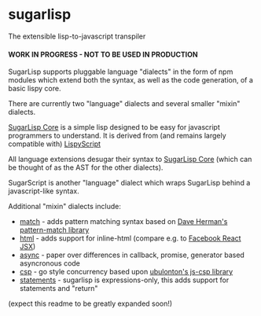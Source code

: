 # sugarlisp
The extensible lisp-to-javascript transpiler

#### WORK IN PROGRESS - NOT TO BE USED IN PRODUCTION

SugarLisp supports pluggable language "dialects" in the form of npm modules which extend both the syntax, as well as the code generation, of a basic lispy core.

There are currently two "language" dialects and several smaller "mixin" dialects.

[SugarLisp Core](https://github.com/darrencruse/sugarlisp-core) is a simple lisp designed to be easy for javascript programmers to understand.
It is derived from (and remains largely compatible with) [LispyScript](http://lispyscript.com)

All language extensions desugar their syntax to [SugarLisp Core](https://github.com/darrencruse/sugarlisp-core) (which can be thought of as the AST for the other dialects).

SugarScript is another "language" dialect which wraps SugarLisp behind a javascript-like syntax.

Additional "mixin" dialects include:

* [match](https://github.com/darrencruse/sugarlisp-match) - adds pattern matching syntax based on [Dave Herman's pattern-match library](https://github.com/dherman/pattern-match)
* [html](https://github.com/darrencruse/sugarlisp-html)  - adds support for inline-html (compare e.g. to [Facebook React JSX](https://facebook.github.io/jsx/))
* [async](https://github.com/darrencruse/sugarlisp-async) - paper over differences in callback, promise, generator based asyncronous code
* [csp](https://github.com/darrencruse/sugarlisp-csp)   - go style concurrency based upon [ubulonton's js-csp library](https://github.com/ubolonton/js-csp)
* [statements](https://github.com/darrencruse/sugarlisp-statements) - sugarlisp is expressions-only, this adds support for statements and "return"

(expect this readme to be greatly expanded soon!)


